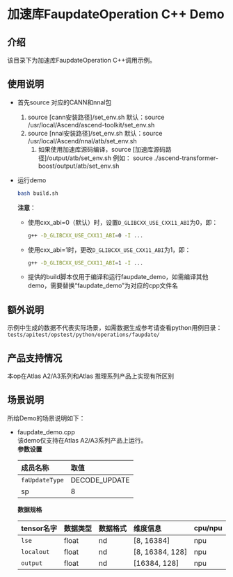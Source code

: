 # 加速库FaupdateOperation C++ Demo
## 介绍
该目录下为加速库FaupdateOperation C++调用示例。

## 使用说明
- 首先source 对应的CANN和nnal包
    1. source [cann安装路径]/set_env.sh
        默认：source /usr/local/Ascend/ascend-toolkit/set_env.sh
    2. source [nnal安装路径]/set_env.sh
        默认：source /usr/local/Ascend/nnal/atb/set_env.sh
        1. 如果使用加速库源码编译，source [加速库源码路径]/output/atb/set_env.sh
        例如： source ./ascend-transformer-boost/output/atb/set_env.sh

- 运行demo
    ```sh
    bash build.sh
    ```
    **注意**：
    - 使用cxx_abi=0（默认）时，设置`D_GLIBCXX_USE_CXX11_ABI`为0，即：
        ```sh
        g++ -D_GLIBCXX_USE_CXX11_ABI=0 -I ...
        ```
    - 使用cxx_abi=1时，更改`D_GLIBCXX_USE_CXX11_ABI`为1，即：
        ```sh
        g++ -D_GLIBCXX_USE_CXX11_ABI=1 -I ...
        ```
    - 提供的build脚本仅用于编译和运行faupdate_demo，如需编译其他demo，需要替换“faupdate_demo”为对应的cpp文件名

## 额外说明
示例中生成的数据不代表实际场景，如需数据生成参考请查看python用例目录：
`tests/apitest/opstest/python/operations/faupdate/`

## 产品支持情况
本op在Atlas A2/A3系列和Atlas 推理系列产品上实现有所区别

## 场景说明
所给Demo的场景说明如下：  
- faupdate_demo.cpp  
  该demo仅支持在Atlas A2/A3系列产品上运行。  
    **参数设置**

    | 成员名称       | 取值          |
    | :------------- | :------------ |
    | `faUpdateType` | DECODE_UPDATE |
    | sp             | 8             |

    **数据规格**

    | tensor名字 | 数据类型  | 数据格式  | 维度信息        | cpu/npu |
    | :--------- | :------- | :------- | :-------------- | ------- |
    | `lse`      | float    | nd       | [8, 16384]      | npu     |
    | `localout` | float    | nd       | [8, 16384, 128] | npu     |
    | `output`   | float    | nd       | [16384, 128]    | npu     |

